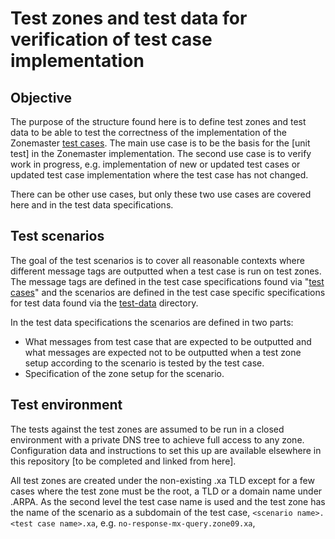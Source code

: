 # Test zones and test data for verification of test case implementation

## Objective

The purpose of the structure found here is to define test zones and test data to
be able to test the correctness of the implementation of the Zonemaster
[test cases]. The main use case is to be the basis for the [unit test] in the
Zonemaster implementation. The second use case is to verify work in progress,
e.g. implementation of new or updated test cases or updated test case
implementation where the test case has not changed.

There can be other use cases, but only these two use cases are covered here
and in the test data specifications.


## Test scenarios

The goal of the test scenarios is to cover all reasonable contexts where
different message tags are outputted when a test case is run on test zones. The
message tags are defined in the test case specifications found via "[test cases]"
and the scenarios are defined in the test case specific specifications for test
data found via the [test-data] directory.

In the test data specifications the scenarios are defined in two parts:

* What messages from test case that are expected to be outputted and what
  messages are expected not to be outputted when a test zone setup according to
  the scenario is tested by the test case.
* Specification of the zone setup for the scenario.


## Test environment

The tests against the test zones are assumed to be run in a closed environment
with a private DNS tree to achieve full access to any zone. Configuration data
and instructions to set this up are available elsewhere in this repository [to
be completed and linked from here].

All test zones are created under the non-existing .xa TLD except for a few cases
where the test zone must be the root, a TLD or a domain name under .ARPA. As the
second level the test case name is used and the test zone has the name of the
scenario as a subdomain of the test case, `<scenario name>.<test case name>.xa`,
e.g. `no-response-mx-query.zone09.xa`,







[Test cases]:                                           ../tests/README.md
[unit tests]:                                           https://github.com/zonemaster/zonemaster-engine/tree/master/t
[test-data]:                                            .
